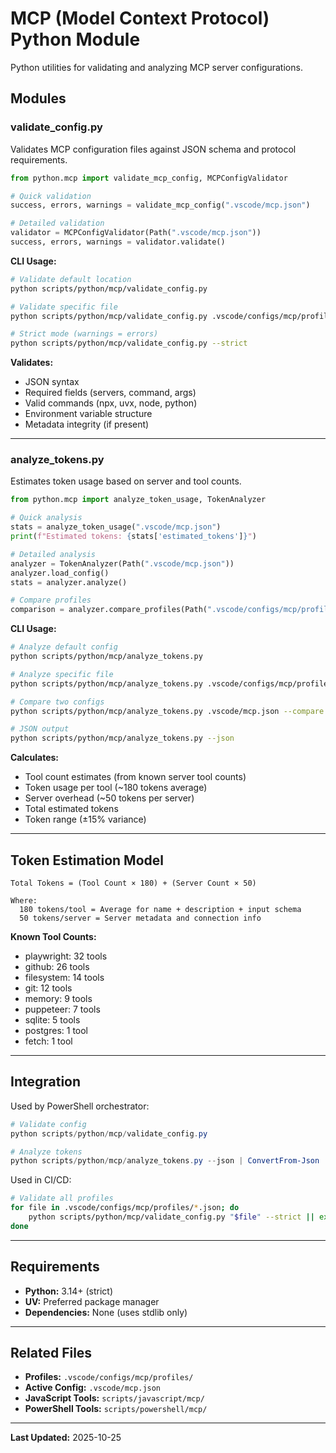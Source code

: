 # MCP (Model Context Protocol) Python Module

Python utilities for validating and analyzing MCP server configurations.

## Modules

### validate_config.py

Validates MCP configuration files against JSON schema and protocol requirements.

```python
from python.mcp import validate_mcp_config, MCPConfigValidator

# Quick validation
success, errors, warnings = validate_mcp_config(".vscode/mcp.json")

# Detailed validation
validator = MCPConfigValidator(Path(".vscode/mcp.json"))
success, errors, warnings = validator.validate()
```

**CLI Usage:**
```bash
# Validate default location
python scripts/python/mcp/validate_config.py

# Validate specific file
python scripts/python/mcp/validate_config.py .vscode/configs/mcp/profiles/core.json

# Strict mode (warnings = errors)
python scripts/python/mcp/validate_config.py --strict
```

**Validates:**
- JSON syntax
- Required fields (servers, command, args)
- Valid commands (npx, uvx, node, python)
- Environment variable structure
- Metadata integrity (if present)

---

### analyze_tokens.py

Estimates token usage based on server and tool counts.

```python
from python.mcp import analyze_token_usage, TokenAnalyzer

# Quick analysis
stats = analyze_token_usage(".vscode/mcp.json")
print(f"Estimated tokens: {stats['estimated_tokens']}")

# Detailed analysis
analyzer = TokenAnalyzer(Path(".vscode/mcp.json"))
analyzer.load_config()
stats = analyzer.analyze()

# Compare profiles
comparison = analyzer.compare_profiles(Path(".vscode/configs/mcp/profiles/core.json"))
```

**CLI Usage:**
```bash
# Analyze default config
python scripts/python/mcp/analyze_tokens.py

# Analyze specific file
python scripts/python/mcp/analyze_tokens.py .vscode/configs/mcp/profiles/core.json

# Compare two configs
python scripts/python/mcp/analyze_tokens.py .vscode/mcp.json --compare .vscode/configs/mcp/profiles/core.json

# JSON output
python scripts/python/mcp/analyze_tokens.py --json
```

**Calculates:**
- Tool count estimates (from known server tool counts)
- Token usage per tool (~180 tokens average)
- Server overhead (~50 tokens per server)
- Total estimated tokens
- Token range (±15% variance)

---

## Token Estimation Model

```
Total Tokens = (Tool Count × 180) + (Server Count × 50)

Where:
  180 tokens/tool = Average for name + description + input schema
  50 tokens/server = Server metadata and connection info
```

**Known Tool Counts:**
- playwright: 32 tools
- github: 26 tools
- filesystem: 14 tools
- git: 12 tools
- memory: 9 tools
- puppeteer: 7 tools
- sqlite: 5 tools
- postgres: 1 tool
- fetch: 1 tool

---

## Integration

Used by PowerShell orchestrator:

```powershell
# Validate config
python scripts/python/mcp/validate_config.py

# Analyze tokens
python scripts/python/mcp/analyze_tokens.py --json | ConvertFrom-Json
```

Used in CI/CD:

```bash
# Validate all profiles
for file in .vscode/configs/mcp/profiles/*.json; do
    python scripts/python/mcp/validate_config.py "$file" --strict || exit 1
done
```

---

## Requirements

- **Python:** 3.14+ (strict)
- **UV:** Preferred package manager
- **Dependencies:** None (uses stdlib only)

---

## Related Files

- **Profiles:** `.vscode/configs/mcp/profiles/`
- **Active Config:** `.vscode/mcp.json`
- **JavaScript Tools:** `scripts/javascript/mcp/`
- **PowerShell Tools:** `scripts/powershell/mcp/`

---

**Last Updated:** 2025-10-25
